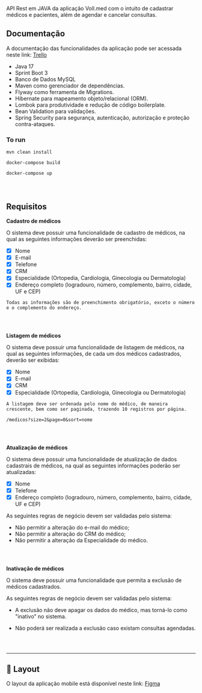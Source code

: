 <h1 align="center">
  <img alt="" title="" src="github/banner.png">
</h1>

API Rest em JAVA da aplicação Voll.med com o intuito de cadastrar médicos e pacientes, além de agendar e cancelar consultas.

## Documentação

A documentação das funcionalidades da aplicação pode ser acessada neste link: <a href="https://trello.com/b/SS9lH0Op/api-voll-med">Trello</a>

- Java 17
- Sprint Boot 3
- Banco de Dados MySQL
- Maven como gerenciador de dependências.
- Flyway como ferramenta de Migrations.
- Hibernate para mapeamento objeto/relacional (ORM).
- Lombok para produtividade e redução de código boilerplate.
- Bean Validation para validações.
- Spring Security para segurança, autenticação, autorização e proteção contra-ataques.

### To run

```shell
mvn clean install

docker-compose build

docker-compose up
```

<h1 align="center">
  <img alt="" title="" src="github/home.png">
</h1>

## Requisitos
**Cadastro de médicos**

O sistema deve possuir uma funcionalidade de cadastro de médicos, na qual as seguintes informações deverão ser preenchidas:

- [x] Nome
- [x] E-mail
- [x] Telefone
- [x] CRM
- [x] Especialidade (Ortopedia, Cardiologia, Ginecologia ou Dermatologia)
- [x] Endereço completo (logradouro, número, complemento, bairro, cidade, UF e CEP)

```shell
Todas as informações são de preenchimento obrigatório, exceto o número e o complemento do endereço.
```

<h1 align="center">
  <img alt="" title="" src="github/novo-perfil.png">
</h1>

**Listagem de médicos**

O sistema deve possuir uma funcionalidade de listagem de médicos, na qual as seguintes informações, de cada um dos médicos cadastrados, deverão ser exibidas:

- [x] Nome
- [x] E-mail
- [x] CRM
- [x] Especialidade (Ortopedia, Cardiologia, Ginecologia ou Dermatologia)

```shell
A listagem deve ser ordenada pelo nome do médico, de maneira crescente, bem como ser paginada, trazendo 10 registros por página.
```

``
/medicos?size=2&page=0&sort=nome
``

<h1 align="center">
  <img alt="" title="" src="github/listagem-medicos.png">
</h1>

**Atualização de médicos**

O sistema deve possuir uma funcionalidade de atualização de dados cadastrais de médicos, na qual as seguintes informações poderão ser atualizadas:

- [x] Nome
- [x] Telefone
- [x] Endereço completo (logradouro, número, complemento, bairro, cidade, UF e CEP)

As seguintes regras de negócio devem ser validadas pelo sistema:

- Não permitir a alteração do e-mail do médico;
- Não permitir a alteração do CRM do médico;
- Não permitir a alteração da Especialidade do médico.

<h1 align="center">
  <img alt="" title="" src="github/edicao-medico.png">
</h1>

**Inativação de médicos**

O sistema deve possuir uma funcionalidade que permita a exclusão de médicos cadastrados.

As seguintes regras de negócio devem ser validadas pelo sistema:

- A exclusão não deve apagar os dados do médico, mas torná-lo como "inativo" no sistema.

- Não poderá ser realizada a exclusão caso existam consultas agendadas.

<h1 align="center">
  <img alt="" title="" src="github/inativacao.png">
</h1>

---

## 🎨 Layout

O layout da aplicação mobile está disponível neste link: <a href="https://www.figma.com/file/h2y2D0ImbXtpxqPqS4UFQ8/Voll.med?t=eEkj6ahn0Genw1Fz-0">Figma</a>

